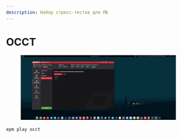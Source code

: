 ```yaml
---
description: Набор стресс-тестов для ПК
---
```


# OCCT

<figure><img src="../.gitbook/assets/image (14).png" alt=""><figcaption></figcaption></figure>

```
epm play occt
```
